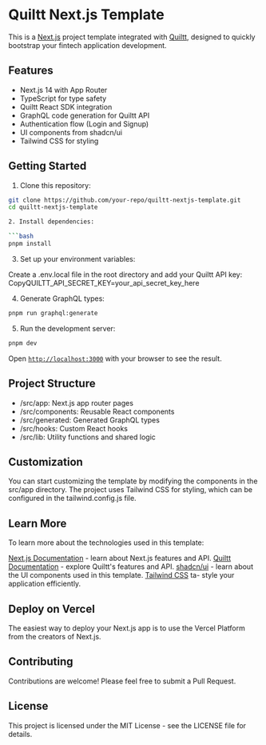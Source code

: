 # Quiltt Next.js Template

This is a [Next.js](https://nextjs.org/) project template integrated with [Quiltt](https://www.quiltt.dev/), designed to quickly bootstrap your fintech application development.

## Features

- Next.js 14 with App Router
- TypeScript for type safety
- Quiltt React SDK integration
- GraphQL code generation for Quiltt API
- Authentication flow (Login and Signup)
- UI components from shadcn/ui
- Tailwind CSS for styling

## Getting Started

1. Clone this repository:

  ```bash
  git clone https://github.com/your-repo/quiltt-nextjs-template.git
  cd quiltt-nextjs-template

2. Install dependencies:

  ```bash
  pnpm install
  ```

3. Set up your environment variables:

  Create a .env.local file in the root directory and add your Quiltt API key:
  CopyQUILTT_API_SECRET_KEY=your_api_secret_key_here

4. Generate GraphQL types:

  ```bash
  pnpm run graphql:generate
  ```

5. Run the development server:

  ```bash
  pnpm dev
  ```

  Open [`http://localhost:3000`](http://localhost:3000) with your browser to see the result.

## Project Structure

- /src/app: Next.js app router pages
- /src/components: Reusable React components
- /src/generated: Generated GraphQL types
- /src/hooks: Custom React hooks
- /src/lib: Utility functions and shared logic

## Customization

You can start customizing the template by modifying the components in the src/app directory. The project uses Tailwind CSS for styling, which can be configured in the tailwind.config.js file.

## Learn More

To learn more about the technologies used in this template:

[Next.js Documentation](https://nextjs.org/) - learn about Next.js features and API.
[Quiltt Documentation](https://www.quiltt.dev/) - explore Quiltt's features and API.
[shadcn/ui](https://ui.shadcn.com/) - learn about the UI components used in this template.
[Tailwind CSS](https://tailwindcss.com/) ta- style your application efficiently.

## Deploy on Vercel

The easiest way to deploy your Next.js app is to use the Vercel Platform from the creators of Next.js.

## Contributing

Contributions are welcome! Please feel free to submit a Pull Request.

## License

This project is licensed under the MIT License - see the LICENSE file for details.
